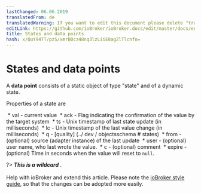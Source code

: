```yaml
---
lastChanged: 06.06.2019
translatedFrom: de
translatedWarning: If you want to edit this document please delete "translatedFrom" field, elsewise this document will be translated automatically again
editLink: https://github.com/ioBroker/ioBroker.docs/edit/master/docs/en/basics/states.md
title: States and data points
hash: x/QuY94TT/pzS/xmrB0cz48nq3lzLiiE8agZlTlcnfo=
---
```

# States and data points
A **data point** consists of a static object of type "state" and of a dynamic state.

Properties of a state are

 * val - current value
 * ack - Flag indicating the confirmation of the value by the target system
 * ts - Unix timestamp of last state update (in milliseconds)
 * lc - Unix timestamp of the last value change (in milliseconds)
 * q - [quality] (../ dev / objectsschema # states)
 * from - (optional) source (adapter instance) of the last update
 * user - (optional) user name, who last wrote the value.
 * c - (optional) comment
 * expire - (optional) Time in seconds when the value will reset to `null`.

?> ***This is a wildcard*** . <br><br> Help with ioBroker and extend this article. Please note the [ioBroker style guide](community/styleguidedoc), so that the changes can be adopted more easily.